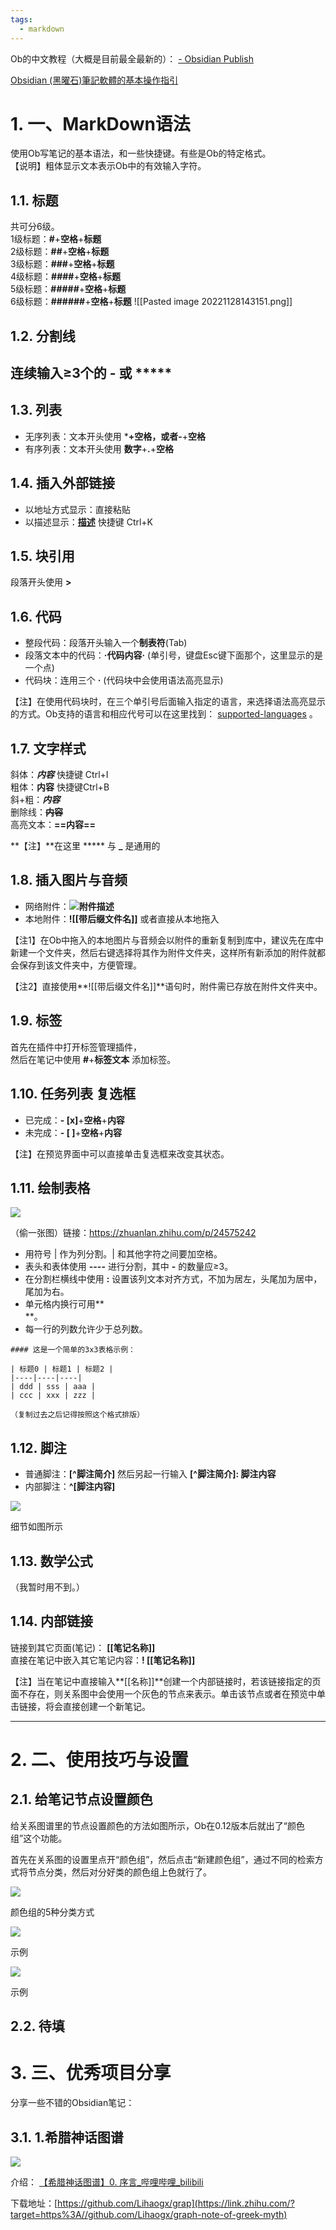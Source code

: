 ```yaml
---
tags:
  - markdown
---
```


Ob的中文教程（大概是目前最全最新的）： [- Obsidian Publish](https://link.zhihu.com/?target=https%3A//publish.obsidian.md/chinesehelp/)

[Obsidian (黑曜石)筆記軟體的基本操作指引](https://link.zhihu.com/?target=http%3A//jdev.tw/blog/6319/obsidian-users-guide)

# 1. 一、MarkDown语法

使用Ob写笔记的基本语法，和一些快捷键。有些是Ob的特定格式。  
【说明】粗体显示文本表示Ob中的有效输入字符。

## 1.1. 标题

共可分6级。  
1级标题：**#**+**空格**+**标题**  
2级标题：**##**+**空格**+**标题**  
3级标题：**###**+**空格**+**标题**  
4级标题：**####**+**空格**+**标题**  
5级标题：**#####**+**空格**+**标题**  
6级标题：**######**+**空格**+**标题**
![[Pasted image 20221128143151.png]]
## 1.2. 分割线

连续输入≥3个的 **-** 或 *****
----- 

## 1.3. 列表

-   无序列表：文本开头使用 *****+**空格**，或者**-**+**空格**
-   有序列表：文本开头使用 **数字**+**.**+**空格**

## 1.4. 插入外部链接

-   以地址方式显示：直接粘贴
-   以描述显示：**[描述](链接地址)** 快捷键 Ctrl+K

## 1.5. 块引用

段落开头使用 **>**

## 1.6. 代码

-   整段代码：段落开头输入一个**制表符**(Tab)
-   段落文本中的代码：**·代码内容·** (单引号，键盘Esc键下面那个，这里显示的是一个点)
-   代码块：连用三个 **·** (代码块中会使用语法高亮显示)

【注】在使用代码块时，在三个单引号后面输入指定的语言，来选择语法高亮显示的方式。Ob支持的语言和相应代号可以在这里找到： [supported-languages](https://link.zhihu.com/?target=https%3A//prismjs.com/%23supported-languages) 。

## 1.7. 文字样式

斜体：***内容*** 快捷键 Ctrl+I  
粗体：****内容**** 快捷键Ctrl+B  
斜+粗：*****内容*****  
删除线：**~~内容~~**  
高亮文本：**==内容==**

**【注】**在这里 ***** 与 **_** 是通用的

## 1.8. 插入图片与音频

-   网络附件：**![附件描述](附件地址)**
-   本地附件：**![[带后缀文件名]]** 或者直接从本地拖入

【注1】在Ob中拖入的本地图片与音频会以附件的重新复制到库中，建议先在库中新建一个文件夹，然后右键选择将其作为附件文件夹，这样所有新添加的附件就都会保存到该文件夹中，方便管理。

【注2】直接使用**![[带后缀文件名]]**语句时，附件需已存放在附件文件夹中。

## 1.9. 标签

首先在插件中打开标签管理插件，  
然后在笔记中使用 **#**+**标签文本** 添加标签。

## 1.10. 任务列表 复选框

-   已完成：**- [x]**+**空格**+**内容**
-   未完成：**- [ ]**+**空格**+**内容**

【注】在预览界面中可以直接单击复选框来改变其状态。

## 1.11. 绘制表格

![](https://pic4.zhimg.com/v2-ed3f84501832dc56d7d63180366c9d8f_r.jpg)

（偷一张图）链接：https://zhuanlan.zhihu.com/p/24575242

-   用符号 | 作为列分割。| 和其他字符之间要加空格。
-   表头和表体使用 **----** 进行分割，其中 **-** 的数量应≥3。
-   在分割栏横线中使用 **:** 设置该列文本对齐方式，不加为居左，头尾加为居中，尾加为右。
-   单元格内换行可用**<br/>**。
-   每一行的列数允许少于总列数。

```text
#### 这是一个简单的3x3表格示例：

| 标题0 | 标题1 | 标题2 |
|----|----|----|
| ddd | sss | aaa |
| ccc | xxx | zzz |

（复制过去之后记得按照这个格式排版）
```

## 1.12. 脚注

-   普通脚注：**[^脚注简介]** 然后另起一行输入 **[^脚注简介]: 脚注内容**
-   内部脚注：**^[脚注内容]**

![](https://pic3.zhimg.com/v2-a5523967dfbaddd56041f9d610dd05de_r.jpg)

细节如图所示 

## 1.13. 数学公式

（我暂时用不到。）

## 1.14. 内部链接

链接到其它页面(笔记)： **[[笔记名称]]**  
直接在笔记中嵌入其它笔记内容：**! [[笔记名称]]**

【注】当在笔记中直接输入**[[名称]]**创建一个内部链接时，若该链接指定的页面不存在，则关系图中会使用一个灰色的节点来表示。单击该节点或者在预览中单击链接，将会直接创建一个新笔记。

---

# 2. 二、使用技巧与设置

## 2.1. 给笔记节点设置颜色

给关系图谱里的节点设置颜色的方法如图所示，Ob在0.12版本后就出了“颜色组”这个功能。

首先在关系图的设置里点开“颜色组”，然后点击“新建颜色组”，通过不同的检索方式将节点分类，然后对分好类的颜色组上色就行了。

![](https://pic3.zhimg.com/80/v2-ba112e9af36d04ddb130af0f8c193636_1440w.webp)

颜色组的5种分类方式

![](https://pic3.zhimg.com/80/v2-516e998d332b99cc25806bacb78dea36_1440w.webp)

示例

![](https://pic3.zhimg.com/v2-d33a837dd4511f5356551e934f716586_r.jpg)

示例

## 2.2. 待填

# 3. 三、优秀项目分享

分享一些不错的Obsidian笔记：

## 3.1. 1.希腊神话图谱

![](https://pic1.zhimg.com/v2-9a81843578e383822e7f6b4eb260b5fc_r.jpg)

介绍： [【希腊神话图谱】0. 序言_哔哩哔哩_bilibili](https://link.zhihu.com/?target=https%3A//www.bilibili.com/video/BV1PY411s7xG%3Fshare_source%3Dcopy_web)

下载地址：[https://github.com/Lihaogx/grap](https://link.zhihu.com/?target=https%3A//github.com/Lihaogx/graph-note-of-greek-myth)